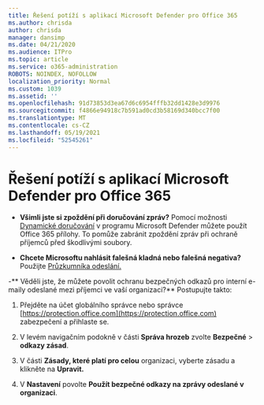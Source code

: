 ```yaml
---
title: Řešení potíží s aplikací Microsoft Defender pro Office 365
ms.author: chrisda
author: chrisda
manager: dansimp
ms.date: 04/21/2020
ms.audience: ITPro
ms.topic: article
ms.service: o365-administration
ROBOTS: NOINDEX, NOFOLLOW
localization_priority: Normal
ms.custom: 1039
ms.assetid: ''
ms.openlocfilehash: 91d73853d3ea67d6c6954fffb32dd1428e3d9976
ms.sourcegitcommit: f4866e94918c7b591ad0cd3b58169d340bcc7f00
ms.translationtype: MT
ms.contentlocale: cs-CZ
ms.lasthandoff: 05/19/2021
ms.locfileid: "52545261"
---
```

# <a name="troubleshooting-microsoft-defender-for-office-365"></a>Řešení potíží s aplikací Microsoft Defender pro Office 365

- **Všimli jste si zpoždění při doručování zpráv?** Pomocí možnosti [Dynamické doručování](/microsoft-365/security/office-365-security/dynamic-delivery-and-previewing) v programu Microsoft Defender můžete použít Office 365 přílohy. To pomůže zabránit zpoždění zpráv při ochraně příjemců před škodlivými soubory.

- **Chcete Microsoftu nahlásit falešná kladná nebo falešná negativa?** Použijte [Průzkumníka odeslání.](https://protection.office.com/reportsubmission)

-** Věděli jste, že můžete povolit ochranu bezpečných odkazů pro interní e-maily odeslané mezi příjemci ve vaší organizaci?** Postupujte takto:

  1. Přejděte na účet globálního správce nebo správce [https://protection.office.com](https://protection.office.com) zabezpečení a přihlaste se.

  2. V levém navigačním podokně v části **Správa hrozeb** zvolte **Bezpečné** \> **odkazy zásad**.

  3. V části **Zásady, které platí pro celou** organizaci, vyberte zásadu a klikněte na **Upravit.**

  4. V **Nastavení** povolte **Použít bezpečné odkazy na zprávy odeslané v organizaci**.
